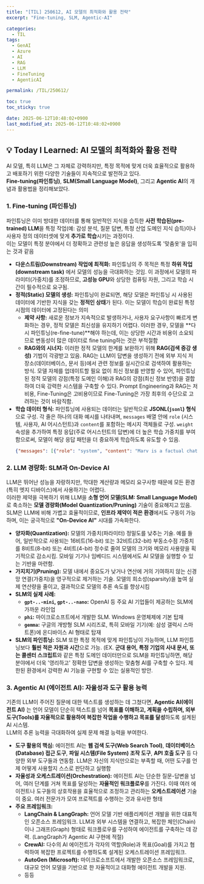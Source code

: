 ```yaml
---
title: "[TIL] 250612, AI 모델의 최적화와 활용 전략"
excerpt: "Fine-tuning, SLM, Agentic-AI"

categories:
  - TIL
tags:
  - GenAI
  - Azure
  - AI
  - RAG
  - LLM
  - FineTuning
  - AgenticAI

permalink: /TIL/250612/

toc: true
toc_sticky: true

date: 2025-06-12T10:48:02+0900
last_modified_at: 2025-06-12T10:48:02+0900
---
```



## 💡 Today I Learned: AI 모델의 최적화와 활용 전략

AI 모델, 특히 LLM은 그 자체로 강력하지만, 특정 목적에 맞게 더욱 효율적으로 활용하고 배포하기 위한 다양한 기술들이 지속적으로 발전하고 있다.<br>
**Fine-tuning(파인튜닝)**, **SLM(Small Language Model)**, 그리고 **Agentic AI**의 개념과 활용법을 정리해보았다.



### 1. Fine-tuning (파인튜닝)

파인튜닝은 이미 방대한 데이터를 통해 일반적인 지식을 습득한 **사전 학습된(pre-trained) LLM**을 특정 작업(예: 감성 분석, 질문 답변, 특정 산업 도메인 지식 습득)이나 사용자 정의 데이터셋에 맞게 **추가로 학습**시키는 과정이다.<br>
이는 모델이 특정 분야에서 더 정확하고 관련성 높은 응답을 생성하도록 '맞춤옷'을 입히는 것과 같음<br>

* **다운스트림(Downstream) 작업에 최적화:** 파인튜닝의 주 목적은 특정 **하위 작업(downstream task)** 에서 모델의 성능을 극대화하는 것임. 이 과정에서 모델의 파라미터(가중치)를 조정하므로, **고성능 GPU**와 상당한 컴퓨팅 자원, 그리고 학습 시간이 필수적으로 요구됨.
* **정적(Static) 모델의 생성:** 파인튜닝이 완료되면, 해당 모델은 파인튜닝 시 사용된 데이터에 기반한 지식을 갖는 **정적인 상태**가 된다. 이는 모델이 학습이 완료된 특정 시점의 데이터에 고정된다는 의미
    * **제약 사항:** 새로운 정보가 지속적으로 발생하거나, 사용자 요구사항이 빠르게 변화하는 경우, 정적 모델은 최신성을 유지하기 어렵다. 이러한 경우, 모델을 **다시 파인튜닝(re-fine-tune)**해야 하는데, 이는 상당한 시간과 비용이 소요되므로 변동성이 많은 데이터로 fine tuning하는 것은 부적절함
    * **RAG와의 시너지:** 이러한 정적 모델의 한계를 보완하기 위해 **RAG(검색 증강 생성)** 기법이 각광받고 있음. RAG는 LLM이 답변을 생성하기 전에 외부 지식 저장소(데이터베이스, 문서 등)에서 관련 정보를 실시간으로 검색하여 활용하는 방식. 모델 자체를 업데이트할 필요 없이 최신 정보를 반영할 수 있어, 파인튜닝된 정적 모델의 강점(특정 도메인 이해)과 RAG의 강점(최신 정보 반영)을 결합하여 더욱 강력한 시스템을 구축할 수 있다. Prompt Engineering과 RAG는 저비용, Fine-Tuning은 고비용이므로 Fine-Tuning은 가장 최후의 수단으로 고려하는 것이 바람직함. 
* **학습 데이터 형식:** 파인튜닝에 사용되는 데이터는 일반적으로 **JSONL(`jsonl`) 형식**으로 구성. 각 줄은 하나의 대화 예시를 나타내며, `messages` 배열 안에 `role` (시스템, 사용자, AI 어시스턴트)과 `content`를 포함하는 메시지 객체들로 구성. `weight` 속성을 추가하여 특정 응답(주로 어시스턴트의 답변)에 더 높은 학습 가중치를 부여함으로써, 모델이 해당 응답 패턴을 더 중요하게 학습하도록 유도할 수 있음.
    ```json
    {"messages": [{"role": "system", "content": "Marv is a factual chatbot that is also sarcastic."}, {"role": "user", "content": "What's the capital of France?"}, {"role": "assistant", "content": "Paris", "weight": 0}, {"role": "user", "content": "Can you be more sarcastic?"}, {"role": "assistant", "content": "Paris, as if everyone doesn't know that already.", "weight": 1}]}
    ```



### 2. LLM 경량화: SLM과 On-Device AI

LLM은 뛰어난 성능을 자랑하지만, 막대한 계산량과 메모리 요구사항 때문에 모든 환경(특히 엣지 디바이스)에서 사용하기는 어렵다. <br>
이러한 제약을 극복하기 위해 LLM을 **소형 언어 모델(SLM: Small Language Model)** 로 축소하는 **모델 경량화(Model Quantization/Pruning)** 기술이 중요해지고 있음.<br>
SLM은 LLM에 비해 가볍고 효율적이므로, **인프라 제약이 적은 환경**에서도 구동이 가능하며, 이는 궁극적으로 **"On-Device AI"** 시대를 가속화한다.<br>

* **양자화(Quantization):** 모델의 가중치(파라미터) 정밀도를 낮추는 기술. 예를 들어, 일반적으로 사용되는 16비트(16-bit) 또는 32비트(32-bit) 부동소수점 가중치를 8비트(8-bit) 또는 4비트(4-bit) 정수로 줄여 모델의 크기와 메모리 사용량을 획기적으로 감소시킴. 모바일 기기나 임베디드 시스템에서도 AI 모델을 실행할 수 있는 기반을 마련함.
* **가지치기(Pruning):** 모델 내에서 중요도가 낮거나 연산에 거의 기여하지 않는 신경망 연결(가중치)을 영구적으로 제거하는 기술. 모델의 희소성(sparsity)을 높여 실제 연산량을 줄이고, 결과적으로 모델의 추론 속도를 향상시킴
* **SLM의 실제 사례:**
    * **`gpt-..-mini`, `gpt-..-nano`:** OpenAI 등 주요 AI 기업들이 제공하는 SLM에 가까운 라인업
    * **`phi`:** 마이크로소프트에서 개발한 SLM. Windows 운영체제에 기본 탑재
    * **`gemma`:** 구글의 개방형 SLM 시리즈로, 특히 모바일 기기(예: 삼성 갤럭시 스마트폰)에 온디바이스 AI 형태로 탑재
* **SLM의 파인튜닝:** SLM 또한 특정 목적에 맞게 파인튜닝이 가능하며, LLM 파인튜닝보다 **훨씬 적은 자원과 시간**으로 가능. (EX. **군대 용어, 특정 기업의 사내 문서, 또는 콜센터 스크립트**와 같은 특정 도메인 데이터만으로 SLM을 파인튜닝하면, 해당 분야에서 더욱 '영리하고' 정확한 답변을 생성하는 맞춤형 AI를 구축할 수 있다. 제한된 환경에서 강력한 AI 기능을 구현할 수 있는 실용적인 방안.



### 3. Agentic AI (에이전트 AI): 자율성과 도구 활용 능력

기존의 LLM이 주어진 질문에 대한 텍스트를 생성하는 데 그쳤다면, **Agentic AI(에이전트 AI)** 는 언어 모델이 단순히 텍스트를 넘어 **목표를 이해하고, 계획을 수립하며, 외부 도구(Tools)를 자율적으로 활용하여 복잡한 작업을 수행하고 목표를 달성**하도록 설계된 AI 시스템. <br>
LLM의 추론 능력을 극대화하여 실제 문제 해결 능력을 부여한다.<br>

* **도구 활용의 핵심:** 에이전트 AI는 **웹 검색 도구(Web Search Tool)**, **데이터베이스(Database) 접근 도구**, **파일 시스템(File System) 조작 도구**, **API 호출 도구** 등 다양한 외부 도구들과 연동함. LLM은 자신의 지식만으로는 부족할 때, 어떤 도구를 언제 어떻게 사용할지 스스로 판단하고 실행함
* **자율성과 오케스트레이션(Orchestration):** 에이전트 AI는 단순한 질문-답변을 넘어, 여러 단계를 거쳐 목표를 달성하는 **자율적인 워크플로우**를 가진다. 이때 여러 에이전트나 도구들의 상호작용을 효율적으로 조정하고 관리하는 **오케스트레이션** 기술이 중요. 여러 전문가가 모여 프로젝트를 수행하는 것과 유사한 형태
* **주요 프레임워크:**
    * **LangChain & LangGraph:** 언어 모델 기반 애플리케이션 개발을 위한 대표적인 오픈소스 프레임워크. LLM과 외부 시스템을 연결하고, 복잡한 체인(Chain)이나 그래프(Graph) 형태로 워크플로우를 구성하여 에이전트를 구축하는 데 강력. (LangGraph가 Agentic AI 구현에 적절)
    * **CrewAI:** 다수의 AI 에이전트가 각자의 역할(Role)과 목표(Goal)를 가지고 협력하여 복잡한 프로젝트를 수행하도록 설계된 오케스트레이션 프레임워크.
    * **AutoGen (Microsoft):** 마이크로소프트에서 개발한 오픈소스 프레임워크로, 대규모 언어 모델을 기반으로 한 자율적이고 대화형 에이전트 개발을 지원.
    * 등등


